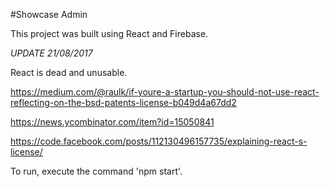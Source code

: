 #Showcase Admin

This project was built using React and Firebase.

*UPDATE 21/08/2017*

React is dead and unusable.

https://medium.com/@raulk/if-youre-a-startup-you-should-not-use-react-reflecting-on-the-bsd-patents-license-b049d4a67dd2

https://news.ycombinator.com/item?id=15050841

https://code.facebook.com/posts/112130496157735/explaining-react-s-license/

To run, execute the command 'npm start'.
